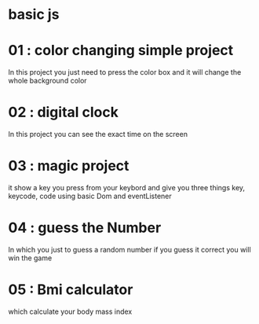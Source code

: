 # basic js 
# 01 : color changing simple project 
 In this project you just need to press the 
 color box and it will change the whole background 
 color
# 02 : digital clock 
 In this project you can see the exact time on the 
 screen 
 
 # 03 : magic project
 it show a key you press 
 from your keybord and give you 
 three things key, keycode, code
 using basic Dom and eventListener

# 04 : guess the Number 
In which you just to guess a random
number if you guess it correct you will win 
the game

# 05 : Bmi calculator 
which calculate your body mass index


